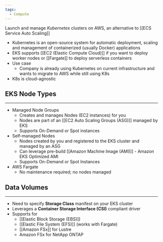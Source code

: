```yaml
---
tags:
  - Compute
---
```

Launch and manage _Kubernetes_ clusters on AWS, an alternative to [[ECS Service Auto Scaling]]
- Kubernetes is an open-source system for automatic deployment, scaling and management of containerized (usually Docker) applications
- EKS supports [[EC2 (Elastic Compute Cloud)]] if you want to deploy worker nodes or [[Fargate]] to deploy serverless containers
- Use case
	- Company is already using Kubernetes on current infrastructure and wants to migrate to AWS while still using K8s
- K8s is cloud-agnostic

## EKS Node Types
---
- Managed Node Groups
	- Creates and manages Nodes (EC2 instances) for you
	- Nodes are part of an [[EC2 Auto Scaling Groups (ASG)]] managed by EKS
	- Supports On-Demand or Spot instances
- Self-managed Nodes
	- Nodes created by you and registered to the EKS cluster and managed by an ASG
	- Can leverage pre-build [[Amazon Machine Image (AMI)]] - Amazon EKS Optimized AMI
	- Supports On-Demand or Spot Instances
- AWS Fargate
	- No maintenance required; no nodes managed

## Data Volumes
---
- Need to specify __Storage Class__ manifest on your EKS cluster
- Leverages a __Container Storage Interface (CSI)__ compliant driver
- Supports for
	- [[Elastic Block Storage (EBS)]]
	- [[Elastic File System (EFS)]] (works with Fargate)
	- [[Amazon FSx]] for Lustre
	- Amazon FSx for NetApp ONTAP
